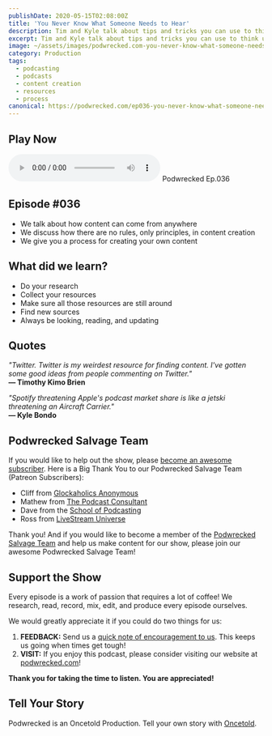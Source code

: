 ```yaml
---
publishDate: 2020-05-15T02:08:00Z
title: 'You Never Know What Someone Needs to Hear'
description: Tim and Kyle talk about tips and tricks you can use to think up, research, organize, and produce content for your podcast.
excerpt: Tim and Kyle talk about tips and tricks you can use to think up, research, organize, and produce content for your podcast.
image: ~/assets/images/podwrecked.com-you-never-know-what-someone-needs-to-hear-960x400.jpg
category: Production
tags:
  - podcasting
  - podcasts
  - content creation
  - resources
  - process
canonical: https://podwrecked.com/ep036-you-never-know-what-someone-needs-to-hear
---
```


## Play Now

<audio id="player" controls type="audio/mpeg" src="https://storage.googleapis.com/storage.oncetold.net/80000029/20800091/pw036-you-never-know-what-someone-needs-to-hear.mp3">Your browser does not support the audio element.</audio>
Podwrecked Ep.036

## Episode #036

- We talk about how content can come from anywhere
- We discuss how there are no rules, only principles, in content creation
- We give you a process for creating your own content

## What did we learn?

- Do your research
- Collect your resources
- Make sure all those resources are still around
- Find new sources
- Always be looking, reading, and updating

## Quotes

_"Twitter. Twitter is my weirdest resource for finding content. I've gotten some good ideas from people commenting on Twitter."_<br />
**― Timothy Kimo Brien**

_"Spotify threatening Apple's podcast market share is like a jetski threatening an Aircraft Carrier."_<br />
**― Kyle Bondo**

## Podwrecked Salvage Team

If you would like to help out the show, please <a href="https://www.patreon.com/gagglepod" target="_blank">become an awesome subscriber</a>. Here is a Big Thank You to our Podwrecked Salvage Team (Patreon Subscribers):

- Cliff from <a href="#" target="_blank">Glockaholics Anonymous</a>
- Mathew from <a href="https://thepodcastconsultant.com/" target="_blank">The Podcast Consultant</a>
- Dave from the <a href="https://schoolofpodcasting.com/" target="_blank">School of Podcasting</a>
- Ross from <a href="https://livestreamuniverse.com/" target="_blank">LiveStream Universe</a>

Thank you! And if you would like to become a member of the <a href="https://www.patreon.com/gagglepod" target="_blank">Podwrecked Salvage Team</a> and help us make content for our show, please join our awesome Podwrecked Salvage Team!

## Support the Show

Every episode is a work of passion that requires a lot of coffee! We research, read, record, mix, edit, and produce every episode ourselves.

We would greatly appreciate it if you could do two things for us:

1. **FEEDBACK:** Send us a <a href="mailto:podwrecked@gmail.com" target="_blank">quick note of encouragement to us</a>. This keeps us going when times get tough!
1. **VISIT:** If you enjoy this podcast, please consider visiting our website at <a href="https://podwrecked.com" target="_blank">podwrecked.com</a>!

**Thank you for taking the time to listen. You are appreciated!**

## Tell Your Story

Podwrecked is an Oncetold Production. Tell your own story with <a href="https://oncetold.us" target="_blank">Oncetold</a>.
